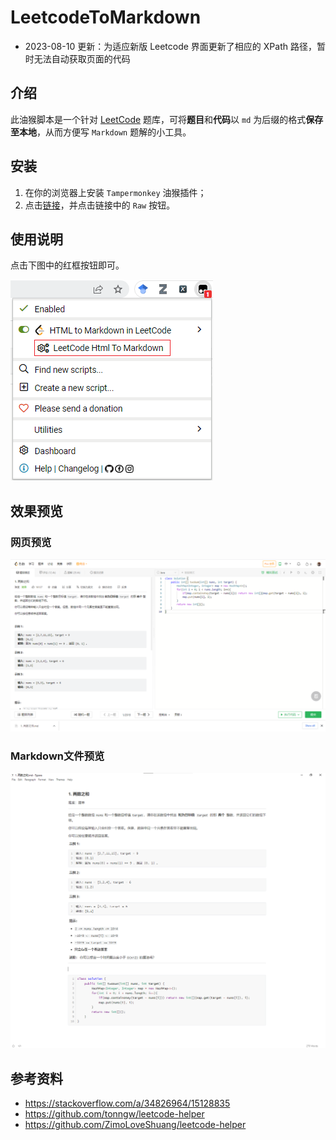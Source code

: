 # LeetcodeToMarkdown

- 2023-08-10 更新：为适应新版 Leetcode 界面更新了相应的 XPath 路径，暂时无法自动获取页面的代码

## 介绍

此油猴脚本是一个针对 [LeetCode](https://leetcode.cn/problemset/all/) 题库，可将**题目**和**代码**以 `md` 为后缀的格式**保存至本地**，从而方便写 `Markdown` 题解的小工具。

## 安装

1. 在你的浏览器上安装 `Tampermonkey` 油猴插件；
2. 点击[链接](https://gist.github.com/CompetitiveLin/f9ab0049558ddd0f4fa3e2eb15f1fdc5)，并点击链接中的 `Raw` 按钮。

## 使用说明

点击下图中的红框按钮即可。

![](https://raw.githubusercontent.com/CompetitiveLin/ImageHostingService/picgo/imgs/202301152330010.png)

## 效果预览

### 网页预览

![](https://raw.githubusercontent.com/CompetitiveLin/ImageHostingService/picgo/imgs/202301152300939.png)

### Markdown文件预览

![](https://raw.githubusercontent.com/CompetitiveLin/ImageHostingService/picgo/imgs/202301152309726.png)

## 参考资料

- https://stackoverflow.com/a/34826964/15128835
- https://github.com/tonngw/leetcode-helper
- https://github.com/ZimoLoveShuang/leetcode-helper
